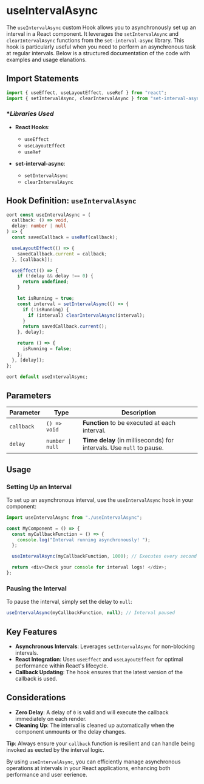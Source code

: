 # useIntervalAsync

The `useIntervalAsync` custom Hook allows you to asynchronously set up an interval in a React component. It leverages the `setIntervalAsync` and `clearIntervalAsync` functions from the `set-interval-async` library. This hook is particularly useful when you need to perform an asynchronous task at regular intervals. Below is a structured documentation of the code with examples and usage elanations.

## Import Statements

```typescript
import { useEffect, useLayoutEffect, useRef } from "react";
import { setIntervalAsync, clearIntervalAsync } from "set-interval-async";
```

### **Libraries Used*

- **React Hooks**:

  - `useEffect`
  - `useLayoutEffect`
  - `useRef`

- **set-interval-async**:
  - `setIntervalAsync`
  - `clearIntervalAsync`

## Hook Definition: `useIntervalAsync`

```typescript
eort const useIntervalAsync = (
  callback: () => void,
  delay: number | null
) => {
  const savedCallback = useRef(callback);

  useLayoutEffect(() => {
    savedCallback.current = callback;
  }, [callback]);

  useEffect(() => {
    if (!delay && delay !== 0) {
      return undefined;
    }

    let isRunning = true;
    const interval = setIntervalAsync(() => {
      if (!isRunning) {
        if (interval) clearIntervalAsync(interval);
      }
      return savedCallback.current();
    }, delay);

    return () => {
      isRunning = false;
    };
  }, [delay]);
};

eort default useIntervalAsync;
```

## **Parameters**

| Parameter  | Type             | Description                                                          |
| ---------- | ---------------- | -------------------------------------------------------------------- |
| `callback` | `() => void`     | **Function** to be executed at each interval.                        |
| `delay`    | `number \| null` | **Time delay** (in milliseconds) for intervals. Use `null` to pause. |

## **Usage**

### **Setting Up an Interval**

To set up an asynchronous interval, use the `useIntervalAsync` hook in your component:

```typescript
import useIntervalAsync from "./useIntervalAsync";

const MyComponent = () => {
  const myCallbackFunction = () => {
    console.log("Interval running asynchronously! ");
  };

  useIntervalAsync(myCallbackFunction, 1000); // Executes every second

  return <div>Check your console for interval logs! </div>;
};
```

### **Pausing the Interval**

To pause the interval, simply set the delay to `null`:

```typescript
useIntervalAsync(myCallbackFunction, null); // Interval paused
```

## **Key Features**

- **Asynchronous Intervals**: Leverages `setIntervalAsync` for non-blocking intervals.
- **React Integration**: Uses `useEffect` and `useLayoutEffect` for optimal performance within React's lifecycle.
- **Callback Updating**: The hook ensures that the latest version of the callback is used.

## **Considerations**

- **Zero Delay**: A delay of `0` is valid and will execute the callback immediately on each render.
- **Cleaning Up**: The interval is cleaned up automatically when the component unmounts or the delay changes.

 **Tip**: Always ensure your `callback` function is resilient and can handle being invoked as eected by the interval logic.

By using `useIntervalAsync`, you can efficiently manage asynchronous operations at intervals in your React applications, enhancing both performance and user eerience.
